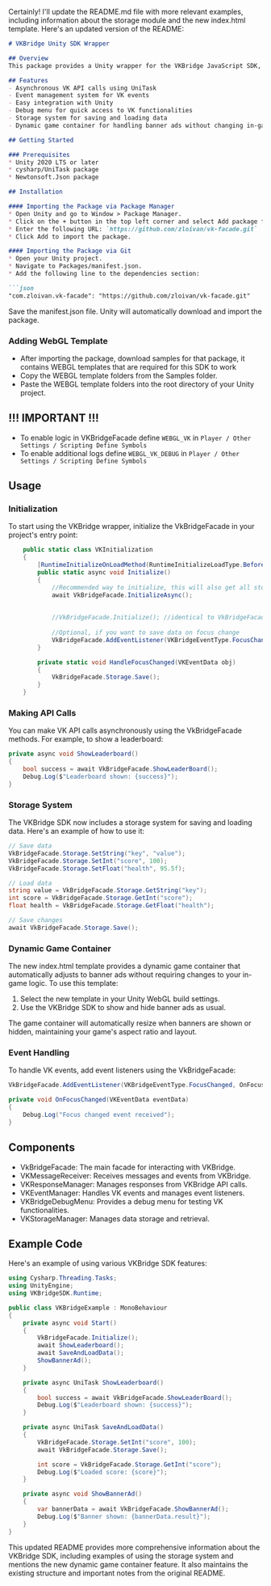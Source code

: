 Certainly! I'll update the README.md file with more relevant examples, including information about the storage module and the new index.html template. Here's an updated version of the README:

```markdown
# VKBridge Unity SDK Wrapper

## Overview
This package provides a Unity wrapper for the VKBridge JavaScript SDK, allowing seamless integration of VK functionalities within Unity projects. The wrapper is designed to handle VK API calls, manage responses, and provide a debug menu for easy testing.

## Features
- Asynchronous VK API calls using UniTask
- Event management system for VK events
- Easy integration with Unity
- Debug menu for quick access to VK functionalities
- Storage system for saving and loading data
- Dynamic game container for handling banner ads without changing in-game logic

## Getting Started

### Prerequisites
* Unity 2020 LTS or later
* cysharp/UniTask package
* Newtonsoft.Json package

## Installation

#### Importing the Package via Package Manager
* Open Unity and go to Window > Package Manager.
* Click on the + button in the top left corner and select Add package from git URL...
* Enter the following URL: `https://github.com/zloivan/vk-facade.git`
* Click Add to import the package.

#### Importing the Package via Git
* Open your Unity project.
* Navigate to Packages/manifest.json.
* Add the following line to the dependencies section:

```json
"com.zloivan.vk-facade": "https://github.com/zloivan/vk-facade.git"
```
Save the manifest.json file. Unity will automatically download and import the package.

### Adding WebGL Template
* After importing the package, download samples for that package, it contains WEBGL templates that are required for this SDK to work
* Copy the WEBGL template folders from the Samples folder.
* Paste the WEBGL template folders into the root directory of your Unity project.

## !!! IMPORTANT !!!
* To enable logic in VKBridgeFacade define `WEBGL_VK` in `Player / Other Settings / Scripting Define Symbols`
* To enable additional logs define `WEBGL_VK_DEBUG` in `Player / Other Settings / Scripting Define Symbols`

## Usage

### Initialization
To start using the VKBridge wrapper, initialize the VkBridgeFacade in your project's entry point:

```csharp
    public static class VKInitialization
    {
        [RuntimeInitializeOnLoadMethod(RuntimeInitializeLoadType.BeforeSceneLoad)]
        public static async void Initialize()
        {
            //Recommended way to initialize, this will also get all storage data from VK, after this call you can use Storage
            await VkBridgeFacade.InitializeAsync();
            
            
            //VkBridgeFacade.Initialize(); //identical to VkBridgeFacade.InitializeAsync().Forget();
            
            //Optional, if you want to save data on focus change
            VkBridgeFacade.AddEventListener(VKBridgeEventType.FocusChanged, HandleFocusChanged);
        }

        private static void HandleFocusChanged(VKEventData obj)
        {
            VkBridgeFacade.Storage.Save();
        }
    }
```

### Making API Calls
You can make VK API calls asynchronously using the VkBridgeFacade methods. For example, to show a leaderboard:

```csharp
private async void ShowLeaderboard()
{
    bool success = await VkBridgeFacade.ShowLeaderBoard();
    Debug.Log($"Leaderboard shown: {success}");
}
```

### Storage System
The VKBridge SDK now includes a storage system for saving and loading data. Here's an example of how to use it:

```csharp
// Save data
VkBridgeFacade.Storage.SetString("key", "value");
VkBridgeFacade.Storage.SetInt("score", 100);
VkBridgeFacade.Storage.SetFloat("health", 95.5f);

// Load data
string value = VkBridgeFacade.Storage.GetString("key");
int score = VkBridgeFacade.Storage.GetInt("score");
float health = VkBridgeFacade.Storage.GetFloat("health");

// Save changes
await VkBridgeFacade.Storage.Save();
```

### Dynamic Game Container
The new index.html template provides a dynamic game container that automatically adjusts to banner ads without requiring changes to your in-game logic. To use this template:

1. Select the new template in your Unity WebGL build settings.
2. Use the VKBridge SDK to show and hide banner ads as usual.

The game container will automatically resize when banners are shown or hidden, maintaining your game's aspect ratio and layout.

### Event Handling
To handle VK events, add event listeners using the VkBridgeFacade:

```csharp
VkBridgeFacade.AddEventListener(VKBridgeEventType.FocusChanged, OnFocusChanged);

private void OnFocusChanged(VKEventData eventData)
{
    Debug.Log("Focus changed event received");
}
```

## Components
- VkBridgeFacade: The main facade for interacting with VKBridge.
- VKMessageReceiver: Receives messages and events from VKBridge.
- VKResponseManager: Manages responses from VKBridge API calls.
- VKEventManager: Handles VK events and manages event listeners.
- VKBridgeDebugMenu: Provides a debug menu for testing VK functionalities.
- VKStorageManager: Manages data storage and retrieval.

## Example Code
Here's an example of using various VKBridge SDK features:

```csharp
using Cysharp.Threading.Tasks;
using UnityEngine;
using VKBridgeSDK.Runtime;

public class VKBridgeExample : MonoBehaviour
{
    private async void Start()
    {
        VkBridgeFacade.Initialize();
        await ShowLeaderboard();
        await SaveAndLoadData();
        ShowBannerAd();
    }

    private async UniTask ShowLeaderboard()
    {
        bool success = await VkBridgeFacade.ShowLeaderBoard();
        Debug.Log($"Leaderboard shown: {success}");
    }

    private async UniTask SaveAndLoadData()
    {
        VkBridgeFacade.Storage.SetInt("score", 100);
        await VkBridgeFacade.Storage.Save();

        int score = VkBridgeFacade.Storage.GetInt("score");
        Debug.Log($"Loaded score: {score}");
    }

    private async void ShowBannerAd()
    {
        var bannerData = await VkBridgeFacade.ShowBannerAd();
        Debug.Log($"Banner shown: {bannerData.result}");
    }
}
```

This updated README provides more comprehensive information about the VKBridge SDK, including examples of using the storage system and mentions the new dynamic game container feature. It also maintains the existing structure and important notes from the original README.